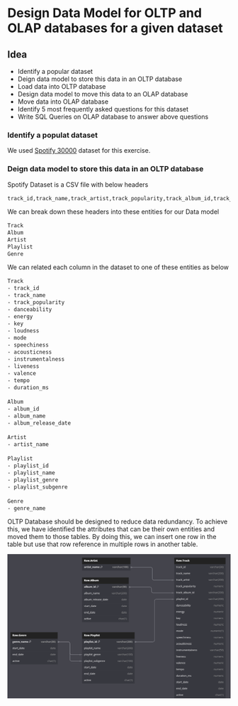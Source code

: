# Design Data Model for OLTP and OLAP databases for a given dataset

## Idea
 - Identify a popular dataset
 - Deign data model to store this data in an OLTP database
 - Load data into OLTP database
 - Design data model to move this data to an OLAP database
 - Move data into OLAP database
 - Identify 5 most frequently asked questions for this dataset
 - Write SQL Queries on OLAP database to answer above questions

### Identify a populat dataset
We used [Spotify 30000](https://www.kaggle.com/datasets/joebeachcapital/30000-spotify-songs) dataset for this exercise.

### Deign data model to store this data in an OLTP database
Spotify Dataset is a CSV file with below headers

```
track_id,track_name,track_artist,track_popularity,track_album_id,track_album_name,track_album_release_date,playlist_name,playlist_id,playlist_genre,playlist_subgenre,danceability,energy,key,loudness,mode,speechiness,acousticness,instrumentalness,liveness,valence,tempo,duration_ms

```

We can break down these headers into these entities for our Data model

```
Track
Album
Artist
Playlist
Genre
```

We can related each column in the dataset to one of these entities as below

```
Track
- track_id
- track_name
- track_popularity
- danceability
- energy
- key
- loudness
- mode
- speechiness
- acousticness
- instrumentalness
- liveness
- valence
- tempo
- duration_ms

Album
- album_id
- album_name
- album_release_date

Artist
- artist_name

Playlist
- playlist_id
- playlist_name
- playlist_genre
- playlist_subgenre

Genre
- genre_name

```

OLTP Database should be designed to reduce data redundancy. To achieve this, we have identified the attributes that can be their own entities and moved them to those tables. By doing this, we can insert one row in the table but use that row reference in multiple rows in another table.

![image](./oltp_data_model.png)